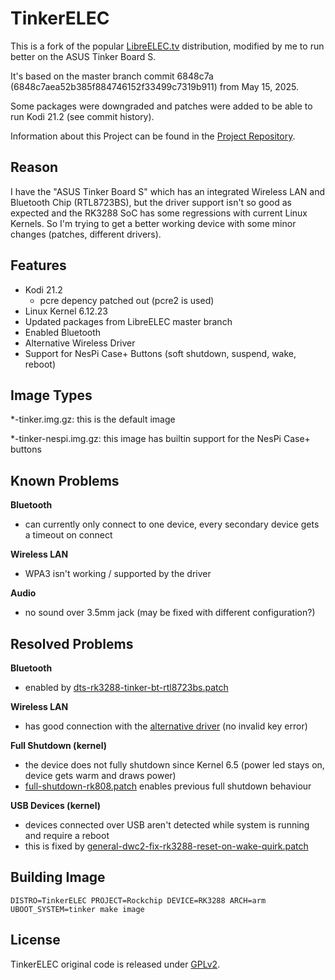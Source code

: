 # TinkerELEC

This is a fork of the popular [LibreELEC.tv](https://github.com/LibreELEC/LibreELEC.tv) distribution, modified by me to run better on the ASUS Tinker Board S.

It's based on the master branch commit 6848c7a (6848c7aea52b385f884746152f33499c7319b911) from May 15, 2025.

Some packages were downgraded and patches were added to be able to run Kodi 21.2 (see commit history).

Information about this Project can be found in the [Project Repository](https://github.com/s7a7ic/TinkerELEC-Project).

## Reason

I have the "ASUS Tinker Board S" which has an integrated Wireless LAN and Bluetooth Chip (RTL8723BS), but the driver support isn't so good as expected and the RK3288 SoC has some regressions with current Linux Kernels. So I'm trying to get a better working device with some minor changes (patches, different drivers).

## Features

* Kodi 21.2
  * pcre depency patched out (pcre2 is used)
* Linux Kernel 6.12.23
* Updated packages from LibreELEC master branch
* Enabled Bluetooth
* Alternative Wireless Driver
* Support for NesPi Case+ Buttons (soft shutdown, suspend, wake, reboot)

## Image Types

*-tinker.img.gz: this is the default image

*-tinker-nespi.img.gz: this image has builtin support for the NesPi Case+ buttons

## Known Problems

**Bluetooth**
* can currently only connect to one device, every secondary device gets a timeout on connect

**Wireless LAN**
* WPA3 isn't working / supported by the driver

**Audio**
* no sound over 3.5mm jack (may be fixed with different configuration?)

## Resolved Problems

**Bluetooth**
* enabled by [dts-rk3288-tinker-bt-rtl8723bs.patch](projects/Rockchip/patches/linux/tinker-s/dts-rk3288-tinker-bt-rtl8723bs.patch)

**Wireless LAN**
* has good connection with the [alternative driver](packages/linux-drivers/RTL8723BS) (no invalid key error)

**Full Shutdown (kernel)**
* the device does not fully shutdown since Kernel 6.5 (power led stays on, device gets warm and draws power)
* [full-shutdown-rk808.patch](projects/Rockchip/patches/linux/tinker-s/full-shutdown-rk808.patch) enables previous full shutdown behaviour

**USB Devices (kernel)**
* devices connected over USB aren't detected while system is running and require a reboot
* this is fixed by [general-dwc2-fix-rk3288-reset-on-wake-quirk.patch](projects/Rockchip/patches/linux/tinker-s/general-dwc2-fix-rk3288-reset-on-wake-quirk.patch)

## Building Image

`DISTRO=TinkerELEC PROJECT=Rockchip DEVICE=RK3288 ARCH=arm UBOOT_SYSTEM=tinker make image`

## License

TinkerELEC original code is released under [GPLv2](https://www.gnu.org/licenses/gpl-2.0.html).
